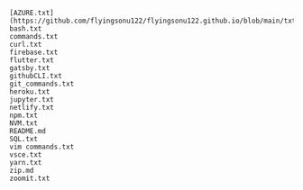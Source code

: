 
    [AZURE.txt](https://github.com/flyingsonu122/flyingsonu122.github.io/blob/main/txt/NVM.txt)
    bash.txt
    commands.txt
    curl.txt
    firebase.txt
    flutter.txt
    gatsby.txt
    githubCLI.txt
    git_commands.txt
    heroku.txt
    jupyter.txt
    netlify.txt
    npm.txt
    NVM.txt
    README.md
    SQL.txt
    vim commands.txt
    vsce.txt
    yarn.txt
    zip.md
    zoomit.txt
